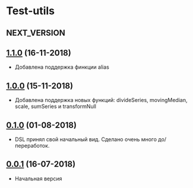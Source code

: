 # Test-utils

## NEXT_VERSION

## [1.1.0]() (16-11-2018)

* Добавлена поддержка финкции alias

## [1.0.0]() (15-11-2018)

* Добавлена поддержка новых функций: divideSeries, movingMedian, scale, sumSeries и transformNull

## [0.1.0]() (01-08-2018)

* DSL принял свой начальный вид. Сделано очень много до/переработок.

## [0.0.1]() (16-07-2018)

* Начальная версия
